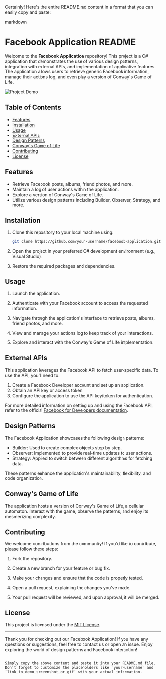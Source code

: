 Certainly! Here's the entire README.md content in a format that you can easily copy and paste:

markdown
# Facebook Application README

Welcome to the **Facebook Application** repository! This project is a C# application that demonstrates the use of various design patterns, integration with external APIs, and implementation of applicative features. The application allows users to retrieve generic Facebook information, manage their actions log, and even play a version of Conway's Game of Life.

![Project Demo](link_to_demo_screenshot_or_gif)

## Table of Contents

- [Features](#features)
- [Installation](#installation)
- [Usage](#usage)
- [External APIs](#external-apis)
- [Design Patterns](#design-patterns)
- [Conway's Game of Life](#conways-game-of-life)
- [Contributing](#contributing)
- [License](#license)

## Features

- Retrieve Facebook posts, albums, friend photos, and more.
- Maintain a log of user actions within the application.
- Explore a version of Conway's Game of Life.
- Utilize various design patterns including Builder, Observer, Strategy, and more.

## Installation

1. Clone this repository to your local machine using:

   ```bash
   git clone https://github.com/your-username/facebook-application.git
   ```

2. Open the project in your preferred C# development environment (e.g., Visual Studio).

3. Restore the required packages and dependencies.

## Usage

1. Launch the application.

2. Authenticate with your Facebook account to access the requested information.

3. Navigate through the application's interface to retrieve posts, albums, friend photos, and more.

4. View and manage your actions log to keep track of your interactions.

5. Explore and interact with the Conway's Game of Life implementation.

## External APIs

This application leverages the Facebook API to fetch user-specific data. To use the API, you'll need to:

1. Create a Facebook Developer account and set up an application.
2. Obtain an API key or access token.
3. Configure the application to use the API key/token for authentication.

For more detailed information on setting up and using the Facebook API, refer to the official [Facebook for Developers documentation](https://developers.facebook.com/docs/).

## Design Patterns

The Facebook Application showcases the following design patterns:

- Builder: Used to create complex objects step by step.
- Observer: Implemented to provide real-time updates to user actions.
- Strategy: Applied to switch between different algorithms for fetching data.

These patterns enhance the application's maintainability, flexibility, and code organization.

## Conway's Game of Life

The application hosts a version of Conway's Game of Life, a cellular automaton. Interact with the game, observe the patterns, and enjoy its mesmerizing complexity.

## Contributing

We welcome contributions from the community! If you'd like to contribute, please follow these steps:

1. Fork the repository.

2. Create a new branch for your feature or bug fix.

3. Make your changes and ensure that the code is properly tested.

4. Open a pull request, explaining the changes you've made.

5. Your pull request will be reviewed, and upon approval, it will be merged.

## License

This project is licensed under the [MIT License](LICENSE).

---

Thank you for checking out our Facebook Application! If you have any questions or suggestions, feel free to contact us or open an issue. Enjoy exploring the world of design patterns and Facebook interaction!
```

Simply copy the above content and paste it into your README.md file. Don't forget to customize the placeholders like `your-username` and `link_to_demo_screenshot_or_gif` with your actual information.
